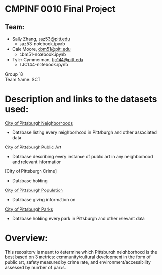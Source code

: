 # CMPINF 0010 Final Project
## Team: ##
- Sally Zhang, saz53@pitt.edu
    - saz53-notebook.ipynb
- Cale Moore, cbm51@pitt.edu
    - cbm51-notebook.ipynb
- Tyler Cymmerman, tjc144@pitt.edu
    - TJC144-notebook.ipynb
    
Group 18 <br>
Team Name: SCT <br>

# Description and links to the datasets used:
[City of Pittsburgh Neighborhoods](https://data.wprdc.org/dataset/neighborhoods2/resource/668d7238-cfd2-492e-b397-51a6e74182ff)

- Database listing every neighborhood in Pittsburgh and other associated data

[City of Pittsburgh Public Art](https://data.wprdc.org/dataset/city-of-pittsburgh-public-art/resource/00d74e83-8a23-486e-841b-286e1332a151)

- Database describing every instance of public art in any neighborhood and relevant information

[City of Pittsburgh Crime]

- Database holding 

[City of Pittsburgh Population](https://data.wprdc.org/dataset/pittsburgh-american-community-survey-2015-miscellaneous-data/resource/82f29015-6905-4b1c-8300-afe9bb2231b3)

- Database giving information on 

[City of Pittsburgh Parks](https://data.wprdc.org/dataset/parks1/resource/bb57d0a7-e8ee-4218-8906-0dedc903038c?inner_span=True)

- Database holding every park in Pittsburgh and other relevant data

# Overview:
This repository is meant to determine which Pittsburgh neighborhood is the best based on 3 metrics: community/cultural development in the form of public art, safety measured by crime rate, and environment/accessibility assessed by number of parks.
